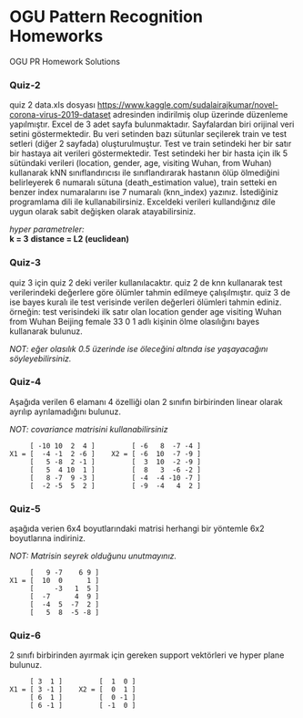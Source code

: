 # OGU Pattern Recognition Homeworks
OGU PR Homework Solutions


### Quiz-2
quiz 2 data.xls dosyası https://www.kaggle.com/sudalairajkumar/novel-corona-virus-2019-dataset
adresinden indirilmiş olup üzerinde düzenleme yapılmıştır. Excel de 3 adet sayfa bulunmaktadır. Sayfalardan biri orijinal veri setini göstermektedir. 
Bu veri setinden bazı sütunlar seçilerek train ve test setleri (diğer 2 sayfada) oluşturulmuştur.
Test ve train setindeki her bir satır bir hastaya ait verileri göstermektedir. Test setindeki her bir hasta için ilk 5 sütündaki verileri
(location, gender, age,	visiting Wuhan,	from Wuhan)  kullanarak kNN sınıflandırıcısı ile
sınıflandırarak hastanın ölüp ölmediğini belirleyerek 6 numaralı sütuna (death_estimation value), train setteki en benzer index numaralarını ise 7 numaralı (knn_index)
yazınız. İstediğiniz programlama dili ile kullanabilirsiniz. 
Exceldeki verileri kullandığınız dile uygun olarak sabit değişken olarak atayabilirsiniz. 

*hyper parametreler:*  
**k = 3**
**distance = L2 (euclidean)**


### Quiz-3
quiz 3 için quiz 2 deki veriler kullanılacaktır.
quiz 2 de knn kullanarak test verilerindeki değerlere göre ölümler tahmin edilmeye çalışılmıştır.
quiz 3 de ise bayes kuralı ile test verisinde verilen değerleri ölümleri tahmin ediniz.
örneğin:
test verisindeki ilk satır olan
location gender age visiting Wuhan from Wuhan
Beijing female 33 0 1
adlı kişinin ölme olasılığını bayes kullanarak bulunuz.

*NOT: eğer olasılık 0.5 üzerinde ise öleceğini altında ise yaşayacağını söyleyebilirsiniz.*


### Quiz-4
Aşağıda verilen 6 elamanı 4 özelliği olan 2 sınıfın birbirinden linear olarak ayrılıp ayrılamadığını bulunuz.

*NOT: covariance matrisini kullanabilirsiniz*


         [ -10 10  2  4 ]         [ -6   8  -7 -4 ]
    X1 = [  -4 -1  2 -6 ]    X2 = [ -6  10  -7 -9 ]
         [   5 -8  2 -1 ]         [  3  10  -2 -9 ]
         [   5  4 10  1 ]         [  8   3  -6 -2 ]
         [   8 -7  9 -3 ]         [ -4  -4 -10 -7 ]
         [  -2 -5  5  2 ]         [ -9  -4   4  2 ]


### Quiz-5
aşağıda verien 6x4 boyutlarındaki matrisi herhangi bir yöntemle 6x2 boyutlarına indiriniz.

*NOT: Matrisin seyrek olduğunu unutmayınız.*

         [   9 -7	 6 9 ]    
    X1 = [  10  0      1 ]    
         [     -3   1  5 ]     
         [  -7      4  9 ]       
         [  -4  5  -7  2 ]        
         [   5  8  -5 -8 ]         


### Quiz-6
2 sınıfı birbirinden ayırmak için gereken support vektörleri ve hyper plane bulunuz.

         [ 3  1 ]         [  1  0 ]
    X1 = [ 3 -1 ]    X2 = [  0  1 ]
         [ 6  1 ]         [  0 -1 ]
         [ 6 -1 ]         [ -1  0 ]
         
